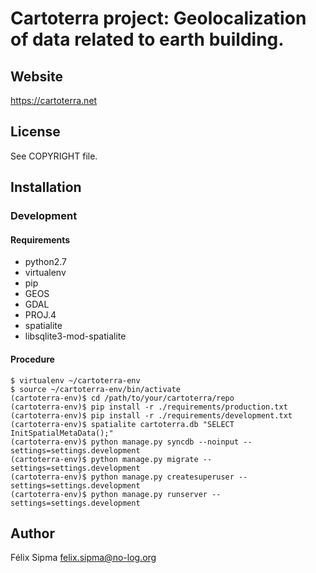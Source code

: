 # Cartoterra project: Geolocalization of data related to earth building.

## Website

https://cartoterra.net

## License

See COPYRIGHT file.

## Installation

### Development

#### Requirements

- python2.7
- virtualenv
- pip
- GEOS
- GDAL
- PROJ.4
- spatialite
- libsqlite3-mod-spatialite

#### Procedure

```shell
$ virtualenv ~/cartoterra-env
$ source ~/cartoterra-env/bin/activate
(cartoterra-env)$ cd /path/to/your/cartoterra/repo
(cartoterra-env)$ pip install -r ./requirements/production.txt
(cartoterra-env)$ pip install -r ./requirements/development.txt
(cartoterra-env)$ spatialite cartoterra.db "SELECT InitSpatialMetaData();"
(cartoterra-env)$ python manage.py syncdb --noinput --settings=settings.development
(cartoterra-env)$ python manage.py migrate --settings=settings.development
(cartoterra-env)$ python manage.py createsuperuser --settings=settings.development
(cartoterra-env)$ python manage.py runserver --settings=settings.development
```

## Author

Félix Sipma felix.sipma@no-log.org
